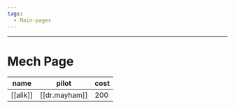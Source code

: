```yaml
---
tags:
  - Main-pages
---
```

---
# Mech Page


| name     | pilot         | cost |
| -------- | ------------- | ---- |
| [[alik]] | [[dr.mayham]] | 200  |
